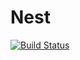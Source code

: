 # Nest

[![Build Status](https://github.com/joshday/Nest.jl/actions/workflows/CI.yml/badge.svg?branch=main)](https://github.com/joshday/Nest.jl/actions/workflows/CI.yml?query=branch%3Amain)
